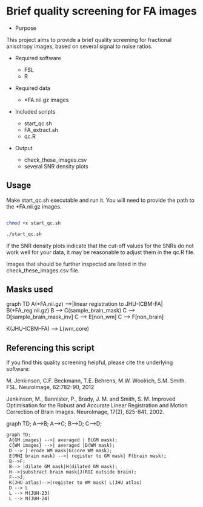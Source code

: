 # Brief quality screening for FA images

* Purpose

This project aims to provide a brief quality screening for fractional anisotropy images, based on several signal to noise ratios. 

* Required software
	- FSL
	- R

* Required data
 	- *FA.nii.gz images

* Included scripts
	- start_qc.sh
	- FA_extract.sh
	- qc.R

* Output
	- check_these_images.csv 
	- several SNR density plots

## Usage

Make start_qc.sh executable and run it. You will need to provide the path to the *FA.nii.gz images.

```bash

chmod +x start_qc.sh

./start_qc.sh

```

If the SNR density plots indicate that the cut-off values for the SNRs do not work well for your data, it may be reasonable to adjust them in the qc.R file. 

Images that should be further inspected are listed in the check_these_images.csv file.

## Masks used
 


graph TD
    A(*FA.nii.gz) -->|linear registration to JHU-ICBM-FA| B(*FA_reg.nii.gz)
    B --> C(sample_brain_mask)
    C --> D[sample_brain_mask_inv]
    C --> E[non_wm]
    C --> F[non_brain]
    
  K(JHU-ICBM-FA) --> L(wm_core)



## Referencing this script

If you find this quality screening helpful, please cite the underlying software:

M. Jenkinson, C.F. Beckmann, T.E. Behrens, M.W. Woolrich, S.M. Smith. FSL. NeuroImage, 62:782-90, 2012 

Jenkinson, M., Bannister, P., Brady, J. M. and Smith, S. M. Improved Optimisation for the Robust and Accurate Linear Registration and Motion Correction of Brain Images. NeuroImage, 17(2), 825-841, 2002. 

graph TD;
    A-->B;
    A-->C;
    B-->D;
    C-->D;

```mermaid
graph TD;
 A{GM images} -->| averaged | B(GM mask);
 C{WM images} -->| averaged |D(WM mask);
 D --> | erode WM mask|G(core WM mask);
 E(MNI brain mask) -->| register to GM mask| F(brain mask);
 B-->F;
 B--> |dilate GM mask|H(dilated GM mask);
 H-->|substract brain mask|J(ROI outside brain);
 F-->J;
 K(JHU atlas)-->|register to WM mask| L(JHU atlas)
 D --> L
 L --> M(JUH-23)
 L --> N(JUH-24)
  
```
